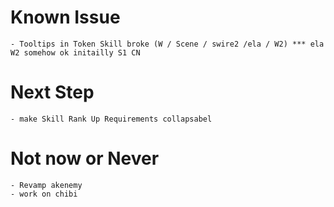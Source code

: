 # Known Issue
    - Tooltips in Token Skill broke (W / Scene / swire2 /ela / W2) *** ela W2 somehow ok initailly S1 CN

# Next Step
    - make Skill Rank Up Requirements collapsabel

# Not now or Never
    - Revamp akenemy
    - work on chibi